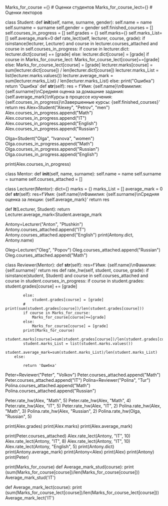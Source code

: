 Marks_for_course ={} # Оценки студентов
Marks_for_course_lect={} # Оценки лекторов

class Student:
    def __init__(self, name, surname, gender):
        self.name = name
        self.surname = surname
        self.gender = gender
        self.finished_courses = []
        self.courses_in_progress = []
        self.grades = {}
        self.marks={}
        self.marks_List=[]
        self.average_mark=0
    def rate_lect(self, lecturer, course, grade):
        if isinstance(lecturer, Lecturer) and course in lecturer.courses_attached and course in self.courses_in_progress:
            if course in lecturer.dict:
                lecturer.dict[course] += [grade]
            else:
                lecturer.dict[course] = [grade]
            if course in Marks_for_course_lect:
                Marks_for_course_lect[course]+=[grade]
            else:
                Marks_for_course_lect[course] = [grade]
            lecturer.marks[course] = sum(lecturer.dict[course]) / len(lecturer.dict[course])
            lecturer.marks_List = list(lecturer.marks.values())
            lecturer.average_mark = sum(lecturer.marks_List) / len(lecturer.marks_List)
        else:
            print("Ошибка")
            return 'Ошибка'
    def __str__(self):
        res = f'Имя: {self.name}\nФамилия: {self.surname}\nСредняя оценка за домашние задания: {self.average_mark}\nКурсы в процессе изучения: {self.courses_in_progress}\nЗавершенные курсы: {self.finished_courses}'
        return res
Alex=Student("Alexey", "Petrov", "men")
Alex.courses_in_progress.append("Math")
Alex.courses_in_progress.append("IT")
Alex.courses_in_progress.append("English")
Alex.courses_in_progress.append("Russian")

Olga=Student("Olga", "Ivanova", "women")
Olga.courses_in_progress.append("Math")
Olga.courses_in_progress.append("Russian")
Olga.courses_in_progress.append("English")

print(Alex.courses_in_progress)

class Mentor:
    def __init__(self, name, surname):
        self.name = name
        self.surname = surname
        self.courses_attached = []


class Lecturer(Mentor):
    dict={}
    marks = {}
    marks_List = []
    average_mark = 0
    def __str__(self):
        res=f'Имя: {self.name}\nФамилия: {self.surname}\nСредняя оценка за лекции: {self.average_mark}'
        return res

def __lt__(Lecturer, Student):
    return Lecturer.average_mark<Student.average_mark



Antony=Lecturer("Anton", "Ptushkin")
Antony.courses_attached.append("IT")
Antony.courses_attached.append("English")
print(Antony.dict, Antony.name)

Oleg=Lecturer("Oleg", "Popov")
Oleg.courses_attached.append("Russian")
Oleg.courses_attached.append("Math")

class Reviewer(Mentor):
    def __str__(self):
        res=f'Имя: {self.name}\nФамилия: {self.surname}'
        return res
    def rate_hw(self, student, course, grade):
        if isinstance(student, Student) and course in self.courses_attached and course in student.courses_in_progress:
            if course in student.grades:
                student.grades[course] += [grade]

            else:
                student.grades[course] = [grade]
            # print(sum(student.grades[course])/len(student.grades[course]))
            if course in Marks_for_course:
                Marks_for_course[course]+=[grade]
            else:
                Marks_for_course[course] = [grade]
            print(Marks_for_course)
            student.marks[course]=sum(student.grades[course])/len(student.grades[course])
            student.marks_List = list(student.marks.values())
            student.average_mark=sum(student.marks_List)/len(student.marks_List)
        else:

            return 'Ошибка'
Peter=Reviewer("Peter", "Volkov")
Peter.courses_attached.append("Math")
Peter.courses_attached.append("IT")
Polina=Reviewer("Polina", "Tur")
Polina.courses_attached.append("Math")
Polina.courses_attached.append("Russian")

Peter.rate_hw(Alex, "Math", 5)
Peter.rate_hw(Alex, "Math", 4)
Peter.rate_hw(Alex, "IT", 5)
Peter.rate_hw(Alex, "IT", 2)
Polina.rate_hw(Alex, "Math", 3)
Polina.rate_hw(Alex, "Russian", 2)
Polina.rate_hw(Olga, "Russian", 5)

print(Alex.grades)
print(Alex.marks)
print(Alex.average_mark)

print(Peter.courses_attached)
Alex.rate_lect(Antony, "IT", 10)
Alex.rate_lect(Antony, "IT", 8)
Alex.rate_lect(Antony, "IT", 10)
Alex.rate_lect(Antony, "English", 5)
print(Antony.dict)
print(Antony.average_mark)
print(Antony<Alex)
print(Alex)
print(Antony)
print(Peter)

print(Marks_for_course)
def Average_mark_stud(course):
    print (sum(Marks_for_course[course])/len(Marks_for_course[course]))
Average_mark_stud('IT')

def Average_mark_lect(course):
    print (sum(Marks_for_course_lect[course])/len(Marks_for_course_lect[course]))
Average_mark_lect('IT')